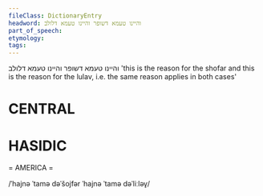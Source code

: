 ```yaml
---
fileClass: DictionaryEntry
headword: והיינו טעמא דשופר והיינו טעמא דלולב
part_of_speech: 
etymology: 
tags: 
---
```

והיינו טעמא דשופר והיינו טעמא דלולב
'this is the reason for the shofar and this is the reason for the lulav, i.e. the same reason applies in both cases'

CENTRAL
========

HASIDIC
=======
= AMERICA = 

/ˈhajnə ˈtamə dəˈšojfər ˈhajnə ˈtamə dəˈliːləv̥/
